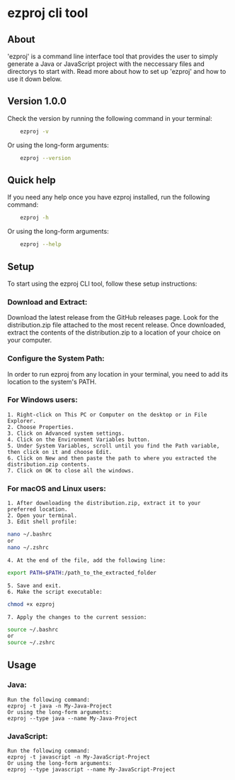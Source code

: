 # ezproj cli tool

## About 
'ezproj' is a command line interface tool that provides the user to simply generate a Java or JavaScript project
with the neccessary files and directorys to start with. Read more about how to set up 'ezproj' and how to use it
down below.

## Version 1.0.0
Check the version by running the following command in your terminal:
```bash
    ezproj -v
```
Or using the long-form arguments:
```bash
    ezproj --version
```

## Quick help
If you need any help once you have ezproj installed, run the following command: 
```bash
    ezproj -h
```
Or using the long-form arguments:
```bash
    ezproj --help
```

## Setup

To start using the ezproj CLI tool, follow these setup instructions:

### Download and Extract:

Download the latest release from the GitHub releases page. Look for the distribution.zip file attached to the most recent release.
Once downloaded, extract the contents of the distribution.zip to a location of your choice on your computer.

### Configure the System Path:

In order to run ezproj from any location in your terminal, you need to add its location to the system's PATH.

### For Windows users:
    1. Right-click on This PC or Computer on the desktop or in File Explorer.
    2. Choose Properties.
    3. Click on Advanced system settings.
    4. Click on the Environment Variables button.
    5. Under System Variables, scroll until you find the Path variable, then click on it and choose Edit.
    6. Click on New and then paste the path to where you extracted the distribution.zip contents.
    7. Click on OK to close all the windows.

### For macOS and Linux users:
    1. After downloading the distribution.zip, extract it to your preferred location.
    2. Open your terminal.
    3. Edit shell profile:
```bash
nano ~/.bashrc
or
nano ~/.zshrc
```
    4. At the end of the file, add the following line:
```bash
export PATH=$PATH:/path_to_the_extracted_folder
```
    5. Save and exit.
    6. Make the script executable:
```bash
chmod +x ezproj
```
    7. Apply the changes to the current session:
```bash
source ~/.bashrc
or
source ~/.zshrc
```

## Usage

### Java:
    Run the following command: 
    ezproj -t java -n My-Java-Project
    Or using the long-form arguments:
    ezproj --type java --name My-Java-Project


### JavaScript:
    Run the following command: 
    ezproj -t javascript -n My-JavaScript-Project
    Or using the long-form arguments:
    ezproj --type javascript --name My-JavaScript-Project
